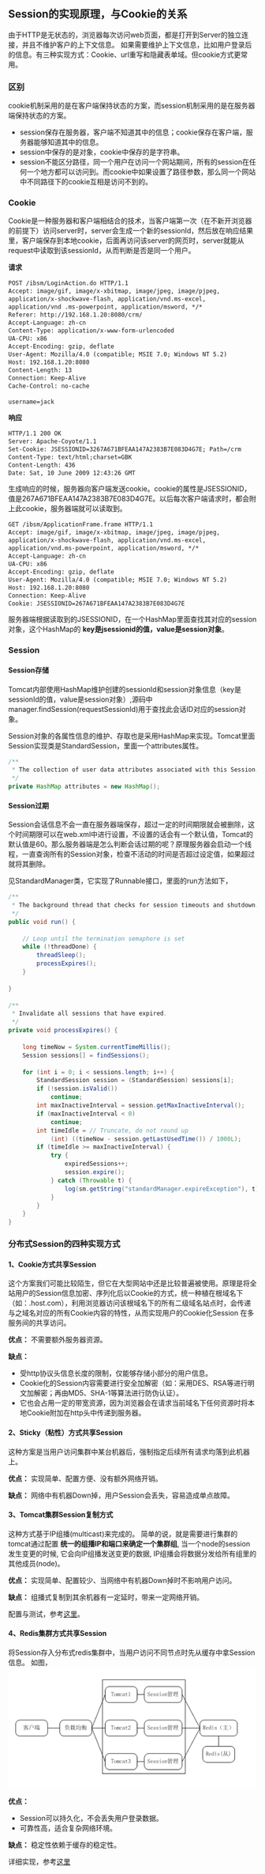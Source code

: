 ## Session的实现原理，与Cookie的关系

由于HTTP是无状态的，浏览器每次访问web页面，都是打开到Server的独立连接，并且不维护客户的上下文信息。
如果需要维护上下文信息，比如用户登录后的信息。有三种实现方式：Cookie、url重写和隐藏表单域。但cookie方式更常用。

### 区别
cookie机制采用的是在客户端保持状态的方案，而session机制采用的是在服务器端保持状态的方案。

- session保存在服务器，客户端不知道其中的信息；cookie保存在客户端，服务器能够知道其中的信息。
- session中保存的是对象，cookie中保存的是字符串。
- session不能区分路径，同一个用户在访问一个网站期间，所有的session在任何一个地方都可以访问到。而cookie中如果设置了路径参数，那么同一个网站中不同路径下的cookie互相是访问不到的。

### Cookie

Cookie是一种服务器和客户端相结合的技术，当客户端第一次（在不新开浏览器的前提下）访问server时，server会生成一个新的sessionId，然后放在响应结果里，客户端保存到本地cookie，后面再访问该server的网页时，server就能从request中读取到该sessionId，从而判断是否是同一个用户。

**请求**  

```data
POST /ibsm/LoginAction.do HTTP/1.1  
Accept: image/gif, image/x-xbitmap, image/jpeg, image/pjpeg, application/x-shockwave-flash, application/vnd.ms-excel, application/vnd .ms-powerpoint, application/msword, */*  
Referer: http://192.168.1.20:8080/crm/  
Accept-Language: zh-cn  
Content-Type: application/x-www-form-urlencoded  
UA-CPU: x86  
Accept-Encoding: gzip, deflate  
User-Agent: Mozilla/4.0 (compatible; MSIE 7.0; Windows NT 5.2)  
Host: 192.168.1.20:8080  
Content-Length: 13  
Connection: Keep-Alive  
Cache-Control: no-cache  
   
username=jack  
```

**响应**

```data
HTTP/1.1 200 OK  
Server: Apache-Coyote/1.1  
Set-Cookie: JSESSIONID=3267A671BFEAA147A2383B7E083D4G7E; Path=/crm  
Content-Type: text/html;charset=GBK  
Content-Length: 436  
Date: Sat, 10 June 2009 12:43:26 GMT
```

生成响应的时候，服务器向客户端发送cookie。cookie的属性是JSESSIONID，值是267A671BFEAA147A2383B7E083D4G7E。以后每次客户端请求时，都会附上此cookie，服务器端就可以读取到。

```data
GET /ibsm/ApplicationFrame.frame HTTP/1.1  
Accept: image/gif, image/x-xbitmap, image/jpeg, image/pjpeg, application/x-shockwave-flash, application/vnd.ms-excel, application/vnd.ms-powerpoint, application/msword, */*  
Accept-Language: zh-cn  
UA-CPU: x86  
Accept-Encoding: gzip, deflate  
User-Agent: Mozilla/4.0 (compatible; MSIE 7.0; Windows NT 5.2)  
Host: 192.168.1.20:8080  
Connection: Keep-Alive  
Cookie: JSESSIONID=267A671BFEAA147A2383B7E083D4G7E 
```

服务器端根据读取到的JSESSIONID，在一个HashMap里面查找其对应的session对象，这个HashMap的 **key是jsessionid的值，value是session对象**。

### Session

#### Session存储
Tomcat内部使用HashMap维护创建的sessionId和session对象信息（key是sessionId的值，value是session对象）,源码中manager.findSession(requestSessionId)用于查找此会话ID对应的session对象。

Session对象的各属性信息的维护、存取也是采用HashMap来实现。Tomcat里面Session实现类是StandardSession，里面一个attributes属性。

```java
/**
 * The collection of user data attributes associated with this Session.
 */
private HashMap attributes = new HashMap();
```

#### Session过期
Session会话信息不会一直在服务器端保存，超过一定的时间期限就会被删除，这个时间期限可以在web.xml中进行设置，不设置的话会有一个默认值，Tomcat的默认值是60。那么服务器端是怎么判断会话过期的呢？原理服务器会启动一个线程，一直查询所有的Session对象，检查不活动的时间是否超过设定值，如果超过就将其删除。

见StandardManager类，它实现了Runnable接口，里面的run方法如下，

```java
/**
 * The background thread that checks for session timeouts and shutdown.
 */
public void run() {

    // Loop until the termination semaphore is set
    while (!threadDone) {
        threadSleep();
        processExpires();
    }

}

/**
 * Invalidate all sessions that have expired.
 */
private void processExpires() {

    long timeNow = System.currentTimeMillis();
    Session sessions[] = findSessions();

    for (int i = 0; i < sessions.length; i++) {
        StandardSession session = (StandardSession) sessions[i];
        if (!session.isValid())
            continue;
        int maxInactiveInterval = session.getMaxInactiveInterval();
        if (maxInactiveInterval < 0)
            continue;
        int timeIdle = // Truncate, do not round up
            (int) ((timeNow - session.getLastUsedTime()) / 1000L);
        if (timeIdle >= maxInactiveInterval) {
            try {
                expiredSessions++;
                session.expire();
            } catch (Throwable t) {
                log(sm.getString("standardManager.expireException"), t);
            }
        }
    }
}
```

### 分布式Session的四种实现方式

#### 1、Cookie方式共享Session
这个方案我们可能比较陌生，但它在大型网站中还是比较普遍被使用。原理是将全站用户的Session信息加密、序列化后以Cookie的方式，统一种植在根域名下（如：.host.com），利用浏览器访问该根域名下的所有二级域名站点时，会传递与之域名对应的所有Cookie内容的特性，从而实现用户的Cookie化Session 在多服务间的共享访问。

**优点：**
不需要额外服务器资源。

**缺点：**

- 受http协议头信息长度的限制，仅能够存储小部分的用户信息。
- Cookie化的Session内容需要进行安全加解密（如：采用DES、RSA等进行明文加解密；再由MD5、SHA-1等算法进行防伪认证）。
- 它也会占用一定的带宽资源，因为浏览器会在请求当前域名下任何资源时将本地Cookie附加在http头中传递到服务器。

#### 2、Sticky（粘性）方式共享Session
这种方案是当用户访问集群中某台机器后，强制指定后续所有请求均落到此机器上。

**优点：**
实现简单、配置方便、没有额外网络开销。

**缺点：**
网络中有机器Down掉，用户Session会丢失，容易造成单点故障。

#### 3、Tomcat集群Session复制方式
这种方式基于IP组播(multicast)来完成的。
简单的说，就是需要进行集群的tomcat通过配置 **统一的组播IP和端口来确定一个集群组**, 当一个node的session发生变更的时候, 它会向IP组播发送变更的数据, IP组播会将数据分发给所有组里的其他成员(node)。

**优点：**
实现简单、配置较少、当网络中有机器Down掉时不影响用户访问。

**缺点：**
组播式复制到其余机器有一定延时，带来一定网络开销。

配置与测试，参考[这里](http://nanquan.iteye.com/blog/1533906)。

#### 4、Redis集群方式共享Session
将Session存入分布式redis集群中，当用户访问不同节点时先从缓存中拿Session信息。
如图，
![redis实现分布式session](https://github.com/cangchen8180/my-java-project/blob/master/src/main/java/com/jimi/java/_interview/web/2587879-b650ae9ea2d8574c.png)

**优点：**

- Session可以持久化，不会丢失用户登录数据。
- 可靠性高，适合复杂网络环境。

**缺点：**
稳定性依赖于缓存的稳定性。

详细实现，参考[这里](http://www.cnblogs.com/lengfo/p/4260363.html)






